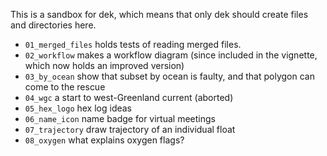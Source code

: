 This is a sandbox for dek, which means that only dek should create files and
directories here.

* `01_merged_files` holds tests of reading merged files.
* `02_workflow` makes a workflow diagram (since included in the vignette, which
  now holds an improved version)
* `03_by_ocean` show that subset by ocean is faulty, and that polygon can come
  to the rescue
* `04_wgc` a start to west-Greenland current (aborted)
* `05_hex_logo` hex log ideas
* `06_name_icon` name badge for virtual meetings
* `07_trajectory` draw trajectory of an individual float
* `08_oxygen` what explains oxygen flags?

